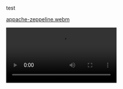 test

[appache-zeppeline.webm](https://github.com/igubanov/jira-gource/assets/133564049/a1f4ea32-5ce3-4750-8b84-ce1cde4e3fed)



<video src="https://github.com/igubanov/jira-gource/assets/133564049/a1f4ea32-5ce3-4750-8b84-ce1cde4e3fed" />

